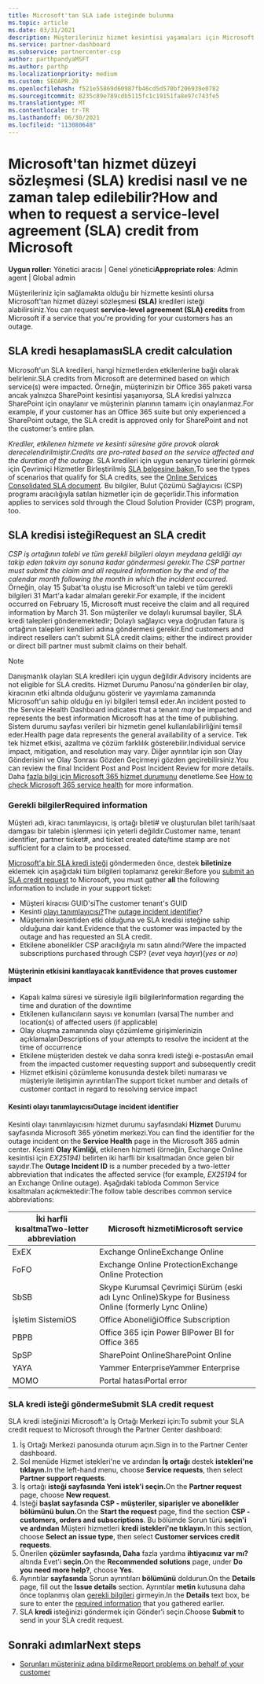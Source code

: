```yaml
---
title: Microsoft'tan SLA iade isteğinde bulunma
ms.topic: article
ms.date: 03/31/2021
description: Müşterileriniz hizmet kesintisi yaşamaları için Microsoft'tan hizmet düzeyi sözleşmesi (SLA) kredisi talep etmek için avantajları, kısıtlamaları ve yordamları öğrenin.
ms.service: partner-dashboard
ms.subservice: partnercenter-csp
author: parthpandyaMSFT
ms.author: parthp
ms.localizationpriority: medium
ms.custom: SEOAPR.20
ms.openlocfilehash: f521e55869d60987fb46cd5d570bf206939e0782
ms.sourcegitcommit: 8235c89e789cdb5115fc1c19151fa8e97c743fe5
ms.translationtype: MT
ms.contentlocale: tr-TR
ms.lasthandoff: 06/30/2021
ms.locfileid: "113080648"
---
```

# <a name="how-and-when-to-request-a-service-level-agreement-sla-credit-from-microsoft"></a><span data-ttu-id="9c44d-103">Microsoft'tan hizmet düzeyi sözleşmesi (SLA) kredisi nasıl ve ne zaman talep edilebilir?</span><span class="sxs-lookup"><span data-stu-id="9c44d-103">How and when to request a service-level agreement (SLA) credit from Microsoft</span></span>

<span data-ttu-id="9c44d-104">**Uygun roller:** Yönetici aracısı | Genel yönetici</span><span class="sxs-lookup"><span data-stu-id="9c44d-104">**Appropriate roles**: Admin agent | Global admin</span></span>

<span data-ttu-id="9c44d-105">Müşterileriniz için sağlamakta olduğu bir hizmette kesinti olursa Microsoft'tan hizmet düzeyi sözleşmesi **(SLA)** kredileri isteği alabilirsiniz.</span><span class="sxs-lookup"><span data-stu-id="9c44d-105">You can request **service-level agreement (SLA) credits** from Microsoft if a service that you're providing for your customers has an outage.</span></span>

## <a name="sla-credit-calculation"></a><span data-ttu-id="9c44d-106">SLA kredi hesaplaması</span><span class="sxs-lookup"><span data-stu-id="9c44d-106">SLA credit calculation</span></span>

<span data-ttu-id="9c44d-107">Microsoft'un SLA kredileri, hangi hizmetlerden etkilenlerine bağlı olarak belirlenir.</span><span class="sxs-lookup"><span data-stu-id="9c44d-107">SLA credits from Microsoft are determined based on which service(s) were impacted.</span></span> <span data-ttu-id="9c44d-108">Örneğin, müşterinizin bir Office 365 paketi varsa ancak yalnızca SharePoint kesintisi yaşanıyorsa, SLA kredisi yalnızca SharePoint için onaylanır ve müşterinin planının tamamı için onaylanmaz.</span><span class="sxs-lookup"><span data-stu-id="9c44d-108">For example, if your customer has an Office 365 suite but only experienced a SharePoint outage, the SLA credit is approved only for SharePoint and not the customer's entire plan.</span></span>

<span data-ttu-id="9c44d-109">*Krediler, etkilenen hizmete ve kesinti süresine göre provok olarak derecelendirilmiştir.*</span><span class="sxs-lookup"><span data-stu-id="9c44d-109">*Credits are pro-rated based on the service affected and the duration of the outage.*</span></span> <span data-ttu-id="9c44d-110">SLA kredileri için uygun senaryo türlerini görmek için Çevrimiçi Hizmetler Birleştirilmiş [SLA belgesine bakın.](http://www.microsoftvolumelicensing.com/DocumentSearch.aspx?Mode=3&DocumentTypeId=37)</span><span class="sxs-lookup"><span data-stu-id="9c44d-110">To see the types of scenarios that qualify for SLA credits, see the [Online Services Consolidated SLA document](http://www.microsoftvolumelicensing.com/DocumentSearch.aspx?Mode=3&DocumentTypeId=37).</span></span> <span data-ttu-id="9c44d-111">Bu bilgiler, Bulut Çözümü Sağlayıcısı (CSP) programı aracılığıyla satılan hizmetler için de geçerlidir.</span><span class="sxs-lookup"><span data-stu-id="9c44d-111">This information applies to services sold through the Cloud Solution Provider (CSP) program, too.</span></span>


## <a name="request-an-sla-credit"></a><span data-ttu-id="9c44d-112">SLA kredisi isteği</span><span class="sxs-lookup"><span data-stu-id="9c44d-112">Request an SLA credit</span></span>

<span data-ttu-id="9c44d-113">*CSP iş ortağının talebi ve tüm gerekli bilgileri olayın meydana geldiği ayı takip eden takvim ayı sonuna kadar göndermesi gerekir.*</span><span class="sxs-lookup"><span data-stu-id="9c44d-113">*The CSP partner must submit the claim and all required information by the end of the calendar month following the month in which the incident occurred.*</span></span> <span data-ttu-id="9c44d-114">Örneğin, olay 15 Şubat'ta oluştu ise Microsoft'un talebi ve tüm gerekli bilgileri 31 Mart'a kadar almaları gerekir.</span><span class="sxs-lookup"><span data-stu-id="9c44d-114">For example, if the incident occurred on February 15, Microsoft must receive the claim and all required information by March 31.</span></span> <span data-ttu-id="9c44d-115">Son müşteriler ve dolaylı kurumsal bayiler, SLA kredi talepleri gönderemektedir; Dolaylı sağlayıcı veya doğrudan fatura iş ortağının talepleri kendileri adına göndermesi gerekir.</span><span class="sxs-lookup"><span data-stu-id="9c44d-115">End customers and indirect resellers can't submit SLA credit claims; either the indirect provider or direct bill partner must submit claims on their behalf.</span></span>

> [!NOTE]
> <span data-ttu-id="9c44d-116">Danışmanlık olayları SLA kredileri için uygun değildir.</span><span class="sxs-lookup"><span data-stu-id="9c44d-116">Advisory incidents are not eligible for SLA credits.</span></span> <span data-ttu-id="9c44d-117">Hizmet Durumu Panosu'na gönderilen bir  olay, kiracının etki altında olduğunu gösterir ve yayımlama zamanında Microsoft'un sahip olduğu en iyi bilgileri temsil eder.</span><span class="sxs-lookup"><span data-stu-id="9c44d-117">An incident posted to the Service Health Dashboard indicates that a tenant *may* be impacted and represents the best information Microsoft has at the time of publishing.</span></span> <span data-ttu-id="9c44d-118">Sistem durumu sayfası verileri bir hizmetin genel kullanılabilirliğini temsil eder.</span><span class="sxs-lookup"><span data-stu-id="9c44d-118">Health page data represents the general availability of a service.</span></span> <span data-ttu-id="9c44d-119">Tek tek hizmet etkisi, azaltma ve çözüm farklılık gösterebilir.</span><span class="sxs-lookup"><span data-stu-id="9c44d-119">Individual service impact, mitigation, and resolution may vary.</span></span> <span data-ttu-id="9c44d-120">Diğer ayrıntılar için son Olay Gönderisini ve Olay Sonrası Gözden Geçirmeyi gözden geçirebilirsiniz.</span><span class="sxs-lookup"><span data-stu-id="9c44d-120">You can review the final Incident Post and Post Incident Review for more details.</span></span> <span data-ttu-id="9c44d-121">Daha [fazla bilgi için Microsoft 365 hizmet durumunu](/microsoft-365/enterprise/view-service-health#incidents-and-advisories) denetleme.</span><span class="sxs-lookup"><span data-stu-id="9c44d-121">See [How to check Microsoft 365 service health](/microsoft-365/enterprise/view-service-health#incidents-and-advisories) for more information.</span></span>

### <a name="required-information"></a><span data-ttu-id="9c44d-122">Gerekli bilgiler</span><span class="sxs-lookup"><span data-stu-id="9c44d-122">Required information</span></span>

<span data-ttu-id="9c44d-123">Müşteri adı, kiracı tanımlayıcısı, iş ortağı bileti# ve oluşturulan bilet tarih/saat damgası bir talebin işlenmesi için yeterli değildir.</span><span class="sxs-lookup"><span data-stu-id="9c44d-123">Customer name, tenant identifier, partner ticket#, and ticket created date/time stamp are not sufficient for a claim to be processed.</span></span>

<span data-ttu-id="9c44d-124">[Microsoft'a bir SLA kredi isteği](#submit-sla-credit-request) göndermeden önce, destek **biletinize** eklemek için aşağıdaki tüm bilgileri toplamanız gerekir:</span><span class="sxs-lookup"><span data-stu-id="9c44d-124">Before you [submit an SLA credit request](#submit-sla-credit-request) to Microsoft, you must gather **all** the following information to include in your support ticket:</span></span>

- <span data-ttu-id="9c44d-125">Müşteri kiracısı GUID'si</span><span class="sxs-lookup"><span data-stu-id="9c44d-125">The customer tenant's GUID</span></span>
- <span data-ttu-id="9c44d-126">Kesinti [olayı tanımlayıcısı?](#outage-incident-identifier)</span><span class="sxs-lookup"><span data-stu-id="9c44d-126">The [outage incident identifier](#outage-incident-identifier)?</span></span>
- <span data-ttu-id="9c44d-127">Müşterinin kesintiden etki olduğuna ve SLA kredisi isteğine sahip olduğuna dair kanıt.</span><span class="sxs-lookup"><span data-stu-id="9c44d-127">Evidence that the customer was impacted by the outage and has requested an SLA credit.</span></span>
- <span data-ttu-id="9c44d-128">Etkilene abonelikler CSP aracılığıyla mı satın alındı?</span><span class="sxs-lookup"><span data-stu-id="9c44d-128">Were the impacted subscriptions purchased through CSP?</span></span> <span data-ttu-id="9c44d-129">(*evet* veya *hayır*)</span><span class="sxs-lookup"><span data-stu-id="9c44d-129">(*yes* or *no*)</span></span>

#### <a name="evidence-that-proves-customer-impact"></a><span data-ttu-id="9c44d-130">Müşterinin etkisini kanıtlayacak kanıt</span><span class="sxs-lookup"><span data-stu-id="9c44d-130">Evidence that proves customer impact</span></span>

- <span data-ttu-id="9c44d-131">Kapalı kalma süresi ve süresiyle ilgili bilgiler</span><span class="sxs-lookup"><span data-stu-id="9c44d-131">Information regarding the time and duration of the downtime</span></span>
- <span data-ttu-id="9c44d-132">Etkilenen kullanıcıların sayısı ve konumları (varsa)</span><span class="sxs-lookup"><span data-stu-id="9c44d-132">The number and location(s) of affected users (if applicable)</span></span>
- <span data-ttu-id="9c44d-133">Olay oluşma zamanında olayı çözümleme girişimlerinizin açıklamaları</span><span class="sxs-lookup"><span data-stu-id="9c44d-133">Descriptions of your attempts to resolve the incident at the time of occurrence</span></span>
- <span data-ttu-id="9c44d-134">Etkilene müşteriden destek ve daha sonra kredi isteği e-postası</span><span class="sxs-lookup"><span data-stu-id="9c44d-134">An email from the impacted customer requesting support and subsequently credit</span></span>
- <span data-ttu-id="9c44d-135">Hizmet etkisini çözümleme konusunda destek bileti numarası ve müşteriyle iletişimin ayrıntıları</span><span class="sxs-lookup"><span data-stu-id="9c44d-135">The support ticket number and details of customer contact in regard to resolving service impact</span></span>


#### <a name="outage-incident-identifier"></a><span data-ttu-id="9c44d-136">Kesinti olayı tanımlayıcısı</span><span class="sxs-lookup"><span data-stu-id="9c44d-136">Outage incident identifier</span></span>

<span data-ttu-id="9c44d-137">Kesinti olayı tanımlayıcısını hizmet durumu sayfasındaki **Hizmet** Durumu sayfasında Microsoft 365 yönetim merkezi.</span><span class="sxs-lookup"><span data-stu-id="9c44d-137">You can find the identifier for the outage incident on the **Service Health** page in the Microsoft 365 admin center.</span></span> <span data-ttu-id="9c44d-138">Kesinti **Olay Kimliği,** etkilenen hizmeti (örneğin, Exchange Online kesintisi için *EX25194)* belirten iki harfli bir kısaltmadan önce gelen bir sayıdır.</span><span class="sxs-lookup"><span data-stu-id="9c44d-138">The **Outage Incident ID** is a number preceded by a two-letter abbreviation that indicates the affected service (for example, *EX25194* for an Exchange Online outage).</span></span> <span data-ttu-id="9c44d-139">Aşağıdaki tabloda Common Service kısaltmaları açıkmektedir:</span><span class="sxs-lookup"><span data-stu-id="9c44d-139">The follow table describes common service abbreviations:</span></span>

| <span data-ttu-id="9c44d-140">İki harfli kısaltma</span><span class="sxs-lookup"><span data-stu-id="9c44d-140">Two-letter abbreviation</span></span> | <span data-ttu-id="9c44d-141">Microsoft hizmeti</span><span class="sxs-lookup"><span data-stu-id="9c44d-141">Microsoft service</span></span> |
| ----------------------- | ----------------- |
| <span data-ttu-id="9c44d-142">Ex</span><span class="sxs-lookup"><span data-stu-id="9c44d-142">EX</span></span> | <span data-ttu-id="9c44d-143">Exchange Online</span><span class="sxs-lookup"><span data-stu-id="9c44d-143">Exchange Online</span></span> |
| <span data-ttu-id="9c44d-144">Fo</span><span class="sxs-lookup"><span data-stu-id="9c44d-144">FO</span></span> | <span data-ttu-id="9c44d-145">Exchange Online Protection</span><span class="sxs-lookup"><span data-stu-id="9c44d-145">Exchange Online Protection</span></span> |
| <span data-ttu-id="9c44d-146">Sb</span><span class="sxs-lookup"><span data-stu-id="9c44d-146">SB</span></span> | <span data-ttu-id="9c44d-147">Skype Kurumsal Çevrimiçi Sürüm (eski adı Lync Online)</span><span class="sxs-lookup"><span data-stu-id="9c44d-147">Skype for Business Online (formerly Lync Online)</span></span> |
| <span data-ttu-id="9c44d-148">İşletim Sistemi</span><span class="sxs-lookup"><span data-stu-id="9c44d-148">OS</span></span> | <span data-ttu-id="9c44d-149">Office Aboneliği</span><span class="sxs-lookup"><span data-stu-id="9c44d-149">Office Subscription</span></span> |
| <span data-ttu-id="9c44d-150">PB</span><span class="sxs-lookup"><span data-stu-id="9c44d-150">PB</span></span> | <span data-ttu-id="9c44d-151">Office 365 için Power BI</span><span class="sxs-lookup"><span data-stu-id="9c44d-151">Power BI for Office 365</span></span> |
| <span data-ttu-id="9c44d-152">Sp</span><span class="sxs-lookup"><span data-stu-id="9c44d-152">SP</span></span> | <span data-ttu-id="9c44d-153">SharePoint Online</span><span class="sxs-lookup"><span data-stu-id="9c44d-153">SharePoint Online</span></span> |
| <span data-ttu-id="9c44d-154">YA</span><span class="sxs-lookup"><span data-stu-id="9c44d-154">YA</span></span> | <span data-ttu-id="9c44d-155">Yammer Enterprise</span><span class="sxs-lookup"><span data-stu-id="9c44d-155">Yammer Enterprise</span></span> |
| <span data-ttu-id="9c44d-156">MO</span><span class="sxs-lookup"><span data-stu-id="9c44d-156">MO</span></span> | <span data-ttu-id="9c44d-157">Portal hatası</span><span class="sxs-lookup"><span data-stu-id="9c44d-157">Portal error</span></span> |

### <a name="submit-sla-credit-request"></a><span data-ttu-id="9c44d-158">SLA kredi isteği gönderme</span><span class="sxs-lookup"><span data-stu-id="9c44d-158">Submit SLA credit request</span></span>

<span data-ttu-id="9c44d-159">SLA kredi isteğinizi Microsoft'a İş Ortağı Merkezi için:</span><span class="sxs-lookup"><span data-stu-id="9c44d-159">To submit your SLA credit request to Microsoft through the Partner Center dashboard:</span></span>

1. <span data-ttu-id="9c44d-160">İş Ortağı Merkezi panosunda oturum açın.</span><span class="sxs-lookup"><span data-stu-id="9c44d-160">Sign in to the Partner Center dashboard.</span></span>
2. <span data-ttu-id="9c44d-161">Sol menüde Hizmet istekleri'ne ve ardından **İş ortağı** destek **istekleri'ne tıklayın.**</span><span class="sxs-lookup"><span data-stu-id="9c44d-161">In the left-hand menu, choose **Service requests**, then select **Partner support requests**.</span></span>
3. <span data-ttu-id="9c44d-162">İş ortağı **isteği sayfasında Yeni** **istek'i seçin.**</span><span class="sxs-lookup"><span data-stu-id="9c44d-162">On the **Partner request** page, choose **New request**.</span></span>
4. <span data-ttu-id="9c44d-163">İsteği **başlat sayfasında** **CSP - müşteriler, siparişler ve abonelikler bölümünü bulun.**</span><span class="sxs-lookup"><span data-stu-id="9c44d-163">On the **Start the request** page, find the section **CSP - customers, orders and subscriptions**.</span></span> <span data-ttu-id="9c44d-164">Bu bölümde Sorun türü **seçin'i ve ardından** Müşteri hizmetleri **kredi istekleri'ne tıklayın.**</span><span class="sxs-lookup"><span data-stu-id="9c44d-164">In this section, choose **Select an issue type**, then select **Customer services credit requests**.</span></span>
5. <span data-ttu-id="9c44d-165">Önerilen **çözümler sayfasında, Daha** fazla yardıma **ihtiyacınız var mı?** altında Evet'i **seçin.**</span><span class="sxs-lookup"><span data-stu-id="9c44d-165">On the **Recommended solutions** page, under **Do you need more help?**, choose **Yes**.</span></span>
6. <span data-ttu-id="9c44d-166">Ayrıntılar **sayfasında** Sorun ayrıntıları **bölümünü** doldurun.</span><span class="sxs-lookup"><span data-stu-id="9c44d-166">On the **Details** page, fill out the **Issue details** section.</span></span> <span data-ttu-id="9c44d-167">Ayrıntılar **metin** kutusuna daha önce toplanmış olan [gerekli bilgileri](#required-information) girmeyin.</span><span class="sxs-lookup"><span data-stu-id="9c44d-167">In the **Details** text box, be sure to enter the [required information](#required-information) that you gathered earlier.</span></span>
7. <span data-ttu-id="9c44d-168">SLA **kredi** isteğinizi göndermek için Gönder'i seçin.</span><span class="sxs-lookup"><span data-stu-id="9c44d-168">Choose **Submit** to send in your SLA credit request.</span></span>

## <a name="next-steps"></a><span data-ttu-id="9c44d-169">Sonraki adımlar</span><span class="sxs-lookup"><span data-stu-id="9c44d-169">Next steps</span></span>

- [<span data-ttu-id="9c44d-170">Sorunları müşteriniz adına bildirme</span><span class="sxs-lookup"><span data-stu-id="9c44d-170">Report problems on behalf of your customer</span></span>](report-problems-on-behalf-of-a-customer.md)
